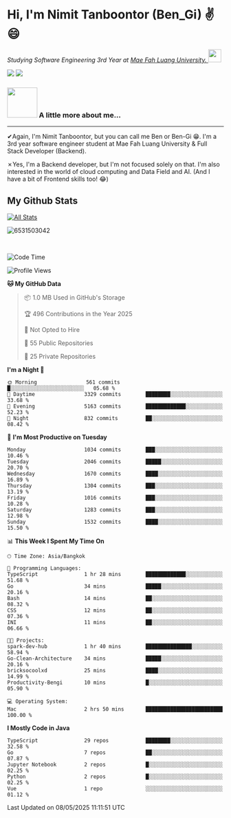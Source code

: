 # Hi, I'm Nimit Tanboontor (Ben_Gi) ✌😄
<p><em>Studying Software Engineering 3rd Year at <a href="https://en.mfu.ac.th/home.html"> Mae Fah Luang University.
</a><img src="https://media.giphy.com/media/WUlplcMpOCEmTGBtBW/giphy.gif" width="30"> </em></p>


[![](https://img.shields.io/badge/linkedin-%230077B5.svg?style=for-the-badge&logo=linkedin)]([https://www.linkedin.com/in/thanaphoom-babparn/](https://www.linkedin.com/in/nimit-tanbooutor-798139246/))
[![](https://img.shields.io/badge/Medium-12100E?style=for-the-badge&logo=medium&logoColor=white)](https://medium.com/@nimittanbooutor)

### <img src="https://media.giphy.com/media/VgCDAzcKvsR6OM0uWg/giphy.gif" width="70"> A little more about me...  

<hr> <!-- Horizontal line -->

&#10004;Again, I'm Nimit Tanboontor, but you can call me Ben or Ben-Gi 😁. I'm a 3rd year software engineer student at Mae Fah Luang University & Full Stack Developer (Backend).

&#10007;Yes, I'm a Backend developer, but I'm not focused solely on that. I'm also interested in the world of cloud computing and Data Field and AI. (And I have a bit of Frontend skills too! 😂)


## My Github Stats

[![All Stats](https://github-readme-stats.vercel.app/api?username=6531503042&show_icons=true&theme=algolia)](https://github.com/6531503042)

<p><img align="center" src="https://github-readme-streak-stats.herokuapp.com/?user=6531503042&" alt="6531503042" /></p>

<br />


<!--START_SECTION:waka-->
![Code Time](http://img.shields.io/badge/Code%20Time-525%20hrs%2038%20mins-blue)

![Profile Views](http://img.shields.io/badge/Profile%20Views-0-blue)

**🐱 My GitHub Data** 

> 📦 1.0 MB Used in GitHub's Storage 
 > 
> 🏆 496 Contributions in the Year 2025
 > 
> 🚫 Not Opted to Hire
 > 
> 📜 55 Public Repositories 
 > 
> 🔑 25 Private Repositories 
 > 
**I'm a Night 🦉** 

```text
🌞 Morning                561 commits         █░░░░░░░░░░░░░░░░░░░░░░░░   05.68 % 
🌆 Daytime                3329 commits        ████████░░░░░░░░░░░░░░░░░   33.68 % 
🌃 Evening                5163 commits        █████████████░░░░░░░░░░░░   52.23 % 
🌙 Night                  832 commits         ██░░░░░░░░░░░░░░░░░░░░░░░   08.42 % 
```
📅 **I'm Most Productive on Tuesday** 

```text
Monday                   1034 commits        ███░░░░░░░░░░░░░░░░░░░░░░   10.46 % 
Tuesday                  2046 commits        █████░░░░░░░░░░░░░░░░░░░░   20.70 % 
Wednesday                1670 commits        ████░░░░░░░░░░░░░░░░░░░░░   16.89 % 
Thursday                 1304 commits        ███░░░░░░░░░░░░░░░░░░░░░░   13.19 % 
Friday                   1016 commits        ███░░░░░░░░░░░░░░░░░░░░░░   10.28 % 
Saturday                 1283 commits        ███░░░░░░░░░░░░░░░░░░░░░░   12.98 % 
Sunday                   1532 commits        ████░░░░░░░░░░░░░░░░░░░░░   15.50 % 
```


📊 **This Week I Spent My Time On** 

```text
🕑︎ Time Zone: Asia/Bangkok

💬 Programming Languages: 
TypeScript               1 hr 28 mins        █████████████░░░░░░░░░░░░   51.68 % 
Go                       34 mins             █████░░░░░░░░░░░░░░░░░░░░   20.16 % 
Bash                     14 mins             ██░░░░░░░░░░░░░░░░░░░░░░░   08.32 % 
CSS                      12 mins             ██░░░░░░░░░░░░░░░░░░░░░░░   07.36 % 
INI                      11 mins             ██░░░░░░░░░░░░░░░░░░░░░░░   06.66 % 

🐱‍💻 Projects: 
spark-dev-hub            1 hr 40 mins        ███████████████░░░░░░░░░░   58.94 % 
Go-Clean-Architecture    34 mins             █████░░░░░░░░░░░░░░░░░░░░   20.16 % 
bricksocoolxd            25 mins             ████░░░░░░░░░░░░░░░░░░░░░   14.99 % 
Productivity-Bengi       10 mins             █░░░░░░░░░░░░░░░░░░░░░░░░   05.90 % 

💻 Operating System: 
Mac                      2 hrs 50 mins       █████████████████████████   100.00 % 
```

**I Mostly Code in Java** 

```text
TypeScript               29 repos            ████████░░░░░░░░░░░░░░░░░   32.58 % 
Go                       7 repos             ██░░░░░░░░░░░░░░░░░░░░░░░   07.87 % 
Jupyter Notebook         2 repos             █░░░░░░░░░░░░░░░░░░░░░░░░   02.25 % 
Python                   2 repos             █░░░░░░░░░░░░░░░░░░░░░░░░   02.25 % 
Vue                      1 repo              ░░░░░░░░░░░░░░░░░░░░░░░░░   01.12 % 
```




 Last Updated on 08/05/2025 11:11:51 UTC
<!--END_SECTION:waka-->
